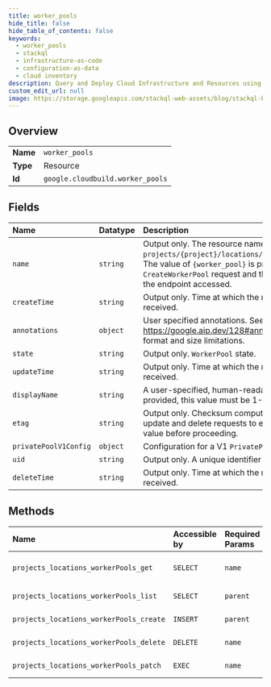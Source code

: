 ```yaml
---
title: worker_pools
hide_title: false
hide_table_of_contents: false
keywords:
  - worker_pools
  - stackql
  - infrastructure-as-code
  - configuration-as-data
  - cloud inventory
description: Query and Deploy Cloud Infrastructure and Resources using SQL
custom_edit_url: null
image: https://storage.googleapis.com/stackql-web-assets/blog/stackql-blog-post-featured-image.png
---
```

  
    

## Overview
<table><tbody>
<tr><td><b>Name</b></td><td><code>worker_pools</code></td></tr>
<tr><td><b>Type</b></td><td>Resource</td></tr>
<tr><td><b>Id</b></td><td><code>google.cloudbuild.worker_pools</code></td></tr>
</tbody></table>

## Fields
| Name | Datatype | Description |
|:-----|:---------|:------------|
| `name` | `string` | Output only. The resource name of the `WorkerPool`, with format `projects/{project}/locations/{location}/workerPools/{worker_pool}`. The value of `{worker_pool}` is provided by `worker_pool_id` in `CreateWorkerPool` request and the value of `{location}` is determined by the endpoint accessed. |
| `createTime` | `string` | Output only. Time at which the request to create the `WorkerPool` was received. |
| `annotations` | `object` | User specified annotations. See https://google.aip.dev/128#annotations for more details such as format and size limitations. |
| `state` | `string` | Output only. `WorkerPool` state. |
| `updateTime` | `string` | Output only. Time at which the request to update the `WorkerPool` was received. |
| `displayName` | `string` | A user-specified, human-readable name for the `WorkerPool`. If provided, this value must be 1-63 characters. |
| `etag` | `string` | Output only. Checksum computed by the server. May be sent on update and delete requests to ensure that the client has an up-to-date value before proceeding. |
| `privatePoolV1Config` | `object` | Configuration for a V1 `PrivatePool`. |
| `uid` | `string` | Output only. A unique identifier for the `WorkerPool`. |
| `deleteTime` | `string` | Output only. Time at which the request to delete the `WorkerPool` was received. |
## Methods
| Name | Accessible by | Required Params | Description |
|:-----|:--------------|:----------------|:------------|
| `projects_locations_workerPools_get` | `SELECT` | `name` | Returns details of a `WorkerPool`. |
| `projects_locations_workerPools_list` | `SELECT` | `parent` | Lists `WorkerPool`s. |
| `projects_locations_workerPools_create` | `INSERT` | `parent` | Creates a `WorkerPool`. |
| `projects_locations_workerPools_delete` | `DELETE` | `name` | Deletes a `WorkerPool`. |
| `projects_locations_workerPools_patch` | `EXEC` | `name` | Updates a `WorkerPool`. |
